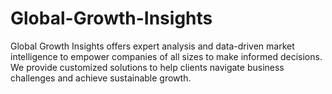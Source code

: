 # Global-Growth-Insights
Global Growth Insights offers expert analysis and data-driven market intelligence to empower companies of all sizes to make informed decisions. We provide customized solutions to help clients navigate business challenges and achieve sustainable growth.
